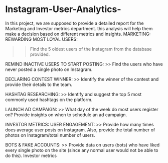 # Instagram-User-Analytics-
In this project, we are supposed to provide a detailed report for the Marketing and Investor metrics department. this analysis will help them make a decision based on different metrics and  insights.
MARKETING:
REWARDING MOST LOYAL USERS:
   >> Find the 5 oldest users of the Instagram from the database provided.

REMIND INACTIVE USERS TO START POSTING:
    >> Find the users who have never posted a single photo on Instagram.

DECLARING CONTEST WINNER:
    >> Identify the winner of the contest and provide their details to the team.

HASHTAG RESEARCHING:
    >> Identify and suggest the top 5 most commonly used hashtags on the platform.

LAUNCH AD CAMPAIGN:
    >> What day of the week do most users register on? Provide insights on when to schedule an ad campaign.

INVESTOR METRICS:
USER ENGAGEMENT:
     >> Provide how many times does average user posts on Instagram. Also, provide the total number of photos on Instagram/total number of users.

BOTS & FAKE ACCOUNTS:
     >> Provide data on users (bots) who have liked every single photo on the site (since any normal user would not be able to do this).
Investor metrics
